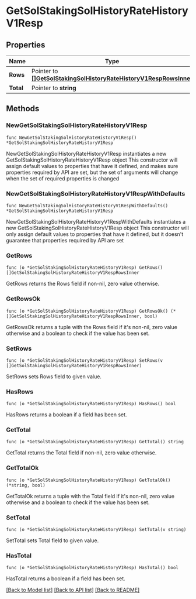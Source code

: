 # GetSolStakingSolHistoryRateHistoryV1Resp

## Properties

Name | Type | Description | Notes
------------ | ------------- | ------------- | -------------
**Rows** | Pointer to [**[]GetSolStakingSolHistoryRateHistoryV1RespRowsInner**](GetSolStakingSolHistoryRateHistoryV1RespRowsInner.md) |  | [optional] 
**Total** | Pointer to **string** |  | [optional] 

## Methods

### NewGetSolStakingSolHistoryRateHistoryV1Resp

`func NewGetSolStakingSolHistoryRateHistoryV1Resp() *GetSolStakingSolHistoryRateHistoryV1Resp`

NewGetSolStakingSolHistoryRateHistoryV1Resp instantiates a new GetSolStakingSolHistoryRateHistoryV1Resp object
This constructor will assign default values to properties that have it defined,
and makes sure properties required by API are set, but the set of arguments
will change when the set of required properties is changed

### NewGetSolStakingSolHistoryRateHistoryV1RespWithDefaults

`func NewGetSolStakingSolHistoryRateHistoryV1RespWithDefaults() *GetSolStakingSolHistoryRateHistoryV1Resp`

NewGetSolStakingSolHistoryRateHistoryV1RespWithDefaults instantiates a new GetSolStakingSolHistoryRateHistoryV1Resp object
This constructor will only assign default values to properties that have it defined,
but it doesn't guarantee that properties required by API are set

### GetRows

`func (o *GetSolStakingSolHistoryRateHistoryV1Resp) GetRows() []GetSolStakingSolHistoryRateHistoryV1RespRowsInner`

GetRows returns the Rows field if non-nil, zero value otherwise.

### GetRowsOk

`func (o *GetSolStakingSolHistoryRateHistoryV1Resp) GetRowsOk() (*[]GetSolStakingSolHistoryRateHistoryV1RespRowsInner, bool)`

GetRowsOk returns a tuple with the Rows field if it's non-nil, zero value otherwise
and a boolean to check if the value has been set.

### SetRows

`func (o *GetSolStakingSolHistoryRateHistoryV1Resp) SetRows(v []GetSolStakingSolHistoryRateHistoryV1RespRowsInner)`

SetRows sets Rows field to given value.

### HasRows

`func (o *GetSolStakingSolHistoryRateHistoryV1Resp) HasRows() bool`

HasRows returns a boolean if a field has been set.

### GetTotal

`func (o *GetSolStakingSolHistoryRateHistoryV1Resp) GetTotal() string`

GetTotal returns the Total field if non-nil, zero value otherwise.

### GetTotalOk

`func (o *GetSolStakingSolHistoryRateHistoryV1Resp) GetTotalOk() (*string, bool)`

GetTotalOk returns a tuple with the Total field if it's non-nil, zero value otherwise
and a boolean to check if the value has been set.

### SetTotal

`func (o *GetSolStakingSolHistoryRateHistoryV1Resp) SetTotal(v string)`

SetTotal sets Total field to given value.

### HasTotal

`func (o *GetSolStakingSolHistoryRateHistoryV1Resp) HasTotal() bool`

HasTotal returns a boolean if a field has been set.


[[Back to Model list]](../README.md#documentation-for-models) [[Back to API list]](../README.md#documentation-for-api-endpoints) [[Back to README]](../README.md)


